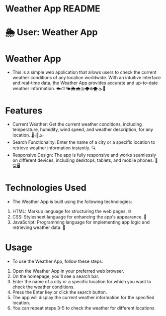 # Weather App README
# 🌦️ User: Weather App

# Weather App
- This is a simple web application that allows users to check the current weather conditions of any location worldwide. With an intuitive interface and real-time data, the Weather App provides accurate and up-to-date weather information. ☁️⛅🌤️🌦️🌧️⛈️🌩️❄️🌪️🌫️🌊

# Features
- Current Weather: Get the current weather conditions, including temperature, humidity, wind speed, and weather description, for any location. 🌡️💧💨🌫️
- Search Functionality: Enter the name of a city or a specific location to retrieve weather information instantly. 🔍
- Responsive Design: The app is fully responsive and works seamlessly on different devices, including desktops, tablets, and mobile phones. 📱💻🖥️
# Technologies Used
- The Weather App is built using the following technologies:

1. HTML: Markup language for structuring the web pages. 🌐
2. CSS: Stylesheet language for enhancing the app's appearance. 🎨
3. JavaScript: Programming language for implementing app logic and retrieving weather data. 🧪

# Usage
- To use the Weather App, follow these steps:

1. Open the Weather App in your preferred web browser.
2. On the homepage, you'll see a search bar.
3. Enter the name of a city or a specific location for which you want to check the weather conditions.
4. Press the Enter key or click the search button.
5. The app will display the current weather information for the specified location.
6. You can repeat steps 3-5 to check the weather for different locations.


